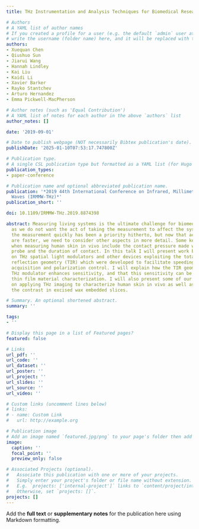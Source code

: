 ```yaml
---
title: THz Instrumentation and Analysis Techniques for Biomedical Research

# Authors
# A YAML list of author names
# If you created a profile for a user (e.g. the default `admin` user at `content/authors/admin/`), 
# write the username (folder name) here, and it will be replaced with their full name and linked to their profile.
authors:
- Xuequan Chen
- Qiushuo Sun
- Jiarui Wang
- Hannah Lindley
- Kai Liu
- Kaidi Li
- Xavier Barker
- Rayko Stantchev
- Arturo Hernandez
- Emma Pickwell-MacPherson

# Author notes (such as 'Equal Contribution')
# A YAML list of notes for each author in the above `authors` list
author_notes: []

date: '2019-09-01'

# Date to publish webpage (NOT necessarily Bibtex publication's date).
publishDate: '2025-01-10T07:53:17.747800Z'

# Publication type.
# A single CSL publication type but formatted as a YAML list (for Hugo requirements).
publication_types:
- paper-conference

# Publication name and optional abbreviated publication name.
publication: '*2019 44th International Conference on Infrared, Millimeter, and Terahertz
  Waves (IRMMW-THz)*'
publication_short: ''

doi: 10.1109/IRMMW-THz.2019.8874398

abstract: Measuring living systems is the ultimate challenge for biomedical research,
  as we do not want the act of taking the measurement to affect the system. Taking
  the measurement quickly has been a priority hitherto, but now that acquisition speeds
  are faster, we need to consider other aspects in more detail. Some key variables
  when measuring human skin in vivo include the contact pressure made with the THz
  probe and the duration of contact. In this talk I will present work by my group
  on THz spatial light modulators and other devices exploiting the total internal
  reflection geometry (TIR) which were developed to facilitate speeding up THz image
  acquisition and polarization control. I will explain how the TIR geometry of the
  THz modulator enhances sensitivity, and that this sensitivity can be useful for
  thin film material characterization. I will also present some of our recent results
  on applying THz imaging to characterize human skin in vivo as well as improving
  the contrast in excised wax embedded slices.

# Summary. An optional shortened abstract.
summary: ''

tags:
- ''

# Display this page in a list of Featured pages?
featured: false

# Links
url_pdf: ''
url_code: ''
url_dataset: ''
url_poster: ''
url_project: ''
url_slides: ''
url_source: ''
url_video: ''

# Custom links (uncomment lines below)
# links:
# - name: Custom Link
#   url: http://example.org

# Publication image
# Add an image named `featured.jpg/png` to your page's folder then add a caption below.
image:
  caption: ''
  focal_point: ''
  preview_only: false

# Associated Projects (optional).
#   Associate this publication with one or more of your projects.
#   Simply enter your project's folder or file name without extension.
#   E.g. `projects: ['internal-project']` links to `content/project/internal-project/index.md`.
#   Otherwise, set `projects: []`.
projects: []
---
```


Add the **full text** or **supplementary notes** for the publication here using Markdown formatting.
